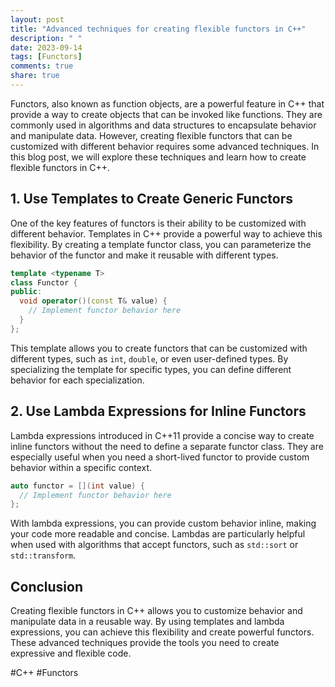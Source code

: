 ```yaml
---
layout: post
title: "Advanced techniques for creating flexible functors in C++"
description: " "
date: 2023-09-14
tags: [Functors]
comments: true
share: true
---
```


Functors, also known as function objects, are a powerful feature in C++ that provide a way to create objects that can be invoked like functions. They are commonly used in algorithms and data structures to encapsulate behavior and manipulate data. However, creating flexible functors that can be customized with different behavior requires some advanced techniques. In this blog post, we will explore these techniques and learn how to create flexible functors in C++.

## 1. Use Templates to Create Generic Functors

One of the key features of functors is their ability to be customized with different behavior. Templates in C++ provide a powerful way to achieve this flexibility. By creating a template functor class, you can parameterize the behavior of the functor and make it reusable with different types.

```cpp
template <typename T>
class Functor {
public:
  void operator()(const T& value) {
    // Implement functor behavior here
  }
};
```

This template allows you to create functors that can be customized with different types, such as `int`, `double`, or even user-defined types. By specializing the template for specific types, you can define different behavior for each specialization.

## 2. Use Lambda Expressions for Inline Functors

Lambda expressions introduced in C++11 provide a concise way to create inline functors without the need to define a separate functor class. They are especially useful when you need a short-lived functor to provide custom behavior within a specific context.

```cpp
auto functor = [](int value) {
  // Implement functor behavior here
};
```

With lambda expressions, you can provide custom behavior inline, making your code more readable and concise. Lambdas are particularly helpful when used with algorithms that accept functors, such as `std::sort` or `std::transform`.

## Conclusion

Creating flexible functors in C++ allows you to customize behavior and manipulate data in a reusable way. By using templates and lambda expressions, you can achieve this flexibility and create powerful functors. These advanced techniques provide the tools you need to create expressive and flexible code.

#C++ #Functors